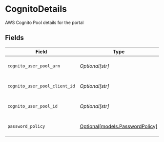 # CognitoDetails

AWS Cognito Pool details for the portal


## Fields

| Field                                                                   | Type                                                                    | Required                                                                | Description                                                             | Example                                                                 |
| ----------------------------------------------------------------------- | ----------------------------------------------------------------------- | ----------------------------------------------------------------------- | ----------------------------------------------------------------------- | ----------------------------------------------------------------------- |
| `cognito_user_pool_arn`                                                 | *Optional[str]*                                                         | :heavy_minus_sign:                                                      | Cognito user pool ARN                                                   | arn:aws:cognito-idp:us-east-1:123412341234:userpool/us-east-1_123412341 |
| `cognito_user_pool_client_id`                                           | *Optional[str]*                                                         | :heavy_minus_sign:                                                      | Cognito user pool client ID                                             | 6bsd0jkgoie74k2i8mrhc1vest                                              |
| `cognito_user_pool_id`                                                  | *Optional[str]*                                                         | :heavy_minus_sign:                                                      | Cognito user pool ID                                                    | eu-central-1_CUEQRNbUb                                                  |
| `password_policy`                                                       | [Optional[models.PasswordPolicy]](../models/passwordpolicy.md)          | :heavy_minus_sign:                                                      | Password policy for the portal                                          |                                                                         |